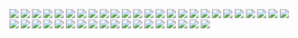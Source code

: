 <img src="./IMAGES/img.png">
<img src="./IMAGES/img_1.png">
<img src="./IMAGES/img_2.png">
<img src="./IMAGES/img_3.png">
<img src="./IMAGES/img_4.png">
<img src="./IMAGES/img_5.png">
<img src="./IMAGES/img_6.png">
<img src="./IMAGES/img_7.png">
<img src="./IMAGES/img_8.png">
<img src="./IMAGES/img_9.png">
<img src="./IMAGES/img_10.png">
<img src="./IMAGES/img_11.png">
<img src="./IMAGES/img_12.png">
<img src="./IMAGES/img_13.png">
<img src="./IMAGES/img_14.png">
<img src="./IMAGES/img_15.png">
<img src="./IMAGES/img_16.png">
<img src="./IMAGES/img_17.png">
<img src="./IMAGES/img_18.png">
<img src="./IMAGES/img_19.png">
<img src="./IMAGES/img_20.png">
<img src="./IMAGES/img_21.png">
<img src="./IMAGES/img_22.png">
<img src="./IMAGES/img_23.png">
<img src="./IMAGES/img_24.png">
<img src="./IMAGES/img_25.png">
<img src="./IMAGES/img_26.png">
<img src="./IMAGES/img_27.png">
<img src="./IMAGES/img_28.png">
<img src="./IMAGES/img_29.png">
<img src="./IMAGES/img_30.png">
<img src="./IMAGES/img_31.png">
<img src="./IMAGES/img_32.png">
<img src="./IMAGES/img_33.png">
<img src="./IMAGES/img_34.png">
<img src="./IMAGES/img_35.png">
<img src="./IMAGES/img_36.png">
<img src="./IMAGES/img_37.png">
<img src="./IMAGES/img_38.png">
<img src="./IMAGES/img_39.png">
<img src="./IMAGES/img_40.png">
<img src="./IMAGES/img_41.png">
<img src="./IMAGES/img_42.png">
